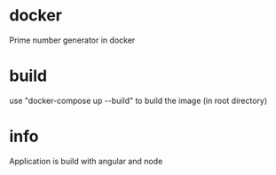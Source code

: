 # docker
Prime number generator in docker

# build
use "docker-compose up --build" to build the image (in root directory)
# info
Application is build with angular and node
